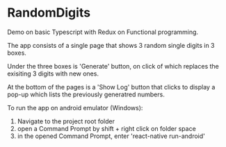 # RandomDigits

Demo on basic Typescript with Redux on Functional programming.

The app consists of a single page that shows 3 random single digits in 3 boxes. 

Under the three boxes is 'Generate' button, on click of which replaces the exisiting 3 digits with new ones.

At the bottom of the pages is a 'Show Log' button that clicks to display a pop-up which lists the previously generatred numbers.

To run the app on android emulator (Windows):

1. Navigate to the project root folder
2. open a Command Prompt by shift + right click on folder space
3. in the opened Command Prompt, enter 'react-native run-android'

